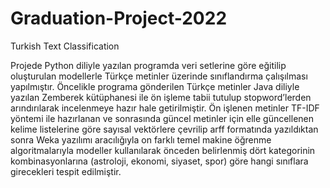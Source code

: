 # Graduation-Project-2022
Turkish Text Classification


Projede Python diliyle yazılan programda veri setlerine göre eğitilip oluşturulan
modellerle Türkçe metinler üzerinde sınıflandırma çalışılması yapılmıştır. Öncelikle programa
gönderilen Türkçe metinler Java diliyle yazılan Zemberek kütüphanesi ile ön işleme tabii
tutulup stopword’lerden arındırılarak incelenmeye hazır hale getirilmiştir. Ön işlenen metinler
TF-IDF yöntemi ile hazırlanan ve sonrasında güncel metinler için elle güncellenen kelime
listelerine göre sayısal vektörlere çevrilip arff formatında yazıldıktan sonra Weka yazılımı
aracılığıyla on farklı temel makine öğrenme algoritmalarıyla modeller kullanılarak önceden
belirlenmiş dört kategorinin kombinasyonlarına (astroloji, ekonomi, siyaset, spor) göre hangi
sınıflara girecekleri tespit edilmiştir.
